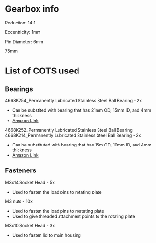 # Gearbox info

Reduction: 14:1

Eccentricity: 1mm

Pin Diameter: 6mm

75mm

# List of COTS used
## Bearings
4668K254_Permanently Lubricated Stainless Steel Ball Bearing - 2x
- Can be substited with bearing that has 21mm OD, 15mm ID, and 4mm thickness
- [Amazon Link](https://www.amazon.com/uxcell-6702-2RS-Groove-Bearings-Double/dp/B082PS2R61/ref=sr_1_3?crid=39OUROXB5XYRO&keywords=6702%2Bbearing&qid=1702320641&sprefix=6702%2Bbea%2Caps%2C137&sr=8-3&th=1)

4668K252_Permanently Lubricated Stainless Steel Ball Bearing
4668K214_Permanently Lubricated Stainless Steel Ball Bearing - 2x
- Can be substituted with bearing that has 15m OD, 10mm ID, and 4mm thickness
- [Amazon Link](https://www.amazon.com/uxcell-6700-2RS-Groove-Bearings-Double/dp/B082PR3DFZ/ref=sr_1_12_sspa?crid=2UQXHCAAANRS&keywords=amazon%2B10mm%2Bid%2Bbearing&qid=1703806567&sprefix=amazon%2B10mm%2Bid%2Bbearin%2Caps%2C212&sr=8-12-spons&sp_csd=d2lkZ2V0TmFtZT1zcF9tdGY&th=1)

## Fasteners
M3x14 Socket Head - 5x
- Used to fasten the load pins to rotating plate

M3 nuts - 10x
- Used to fasten the load pins to roatating plate
- Used to give threaded attachment points to the rotating plate

M3x10 Socket Head - 3x
- Used to fasten lid to main housing




